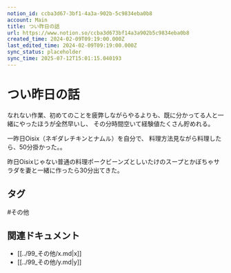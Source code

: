 ```yaml
---
notion_id: ccba3d67-3bf1-4a3a-902b-5c9834eba0b8
account: Main
title: つい昨日の話
url: https://www.notion.so/ccba3d673bf14a3a902b5c9834eba0b8
created_time: 2024-02-09T09:19:00.000Z
last_edited_time: 2024-02-09T09:19:00.000Z
sync_status: placeholder
sync_time: 2025-07-12T15:01:15.040193
---
```

# つい昨日の話


なれない作業、初めてのことを疲弊しながらやるよりも、既に分かってる人と一緒にやったほうが全然早いし、
その分時間空いて経験値たくさん貯めれる。


一昨日Oisix（ネギダレチキンとナムル）を自分で、
料理方法見ながら料理したら、50分掛かった。。


昨日Oisixじゃない普通の料理ポークビーンズとしいたけのスープとかぼちゃサラダを妻と一緒に作ったら30分出てきた。

## タグ

#その他 

## 関連ドキュメント

- [[../99_その他/x.md|x]]
- [[../99_その他/y.md|y]]
